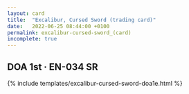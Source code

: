 ```yaml
---
layout: card
title:  "Excalibur, Cursed Sword (trading card)"
date:   2022-06-25 08:44:00 +0100
permalink: excalibur-cursed-sword_(card)
incomplete: true
---
```


## DOA 1st &middot; EN-034 SR

{% include templates/excalibur-cursed-sword-doa1e.html %}
